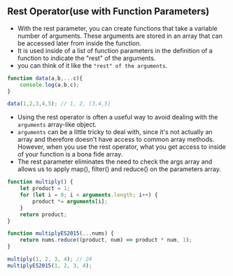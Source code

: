 ## Rest Operator(use with Function Parameters)
- With the rest parameter, you can create functions that take a variable number of arguments. These arguments are stored in an array that can be accessed later from inside the function.
- It is used inside of a list of function parameters in the definition of a function to indicate the "rest" of the arguments.
- you can think of it like the `"rest" of the arguments`.
```Javascript
function data(a,b,...c){
    console.log(a,b,c);
}

data(1,2,3,4,5); // 1, 2, [3,4,5]
```

- Using the rest operator is often a useful way to avoid dealing with the `arguments` array-like object.
- `arguments` can be a little tricky to deal with, since it's not actually an array and therefore doesn't have access to common array methods. However, when you use the rest operator, what you get access to inside of your function is a bona fide array.
- The rest parameter eliminates the need to check the args array and allows us to apply map(), filter() and reduce() on the parameters array.
```Javascript
function multiply() {
    let product = 1;
    for (let i = 0; i < arguments.length; i++) {
        product *= arguments[i];
    }
    return product;
}

function multiplyES2015(...nums) {
    return nums.reduce((product, num) => product * num, 1);
}

multiply(1, 2, 3, 4); // 24
multiplyES2015(1, 2, 3, 4);
```
